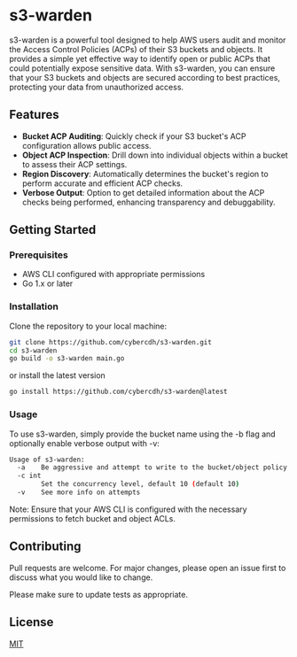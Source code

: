 # s3-warden

s3-warden is a powerful tool designed to help AWS users audit and monitor the Access Control Policies (ACPs) of their S3 buckets and objects. It provides a simple yet effective way to identify open or public ACPs that could potentially expose sensitive data. With s3-warden, you can ensure that your S3 buckets and objects are secured according to best practices, protecting your data from unauthorized access.

## Features

- **Bucket ACP Auditing**: Quickly check if your S3 bucket's ACP configuration allows public access.
- **Object ACP Inspection**: Drill down into individual objects within a bucket to assess their ACP settings.
- **Region Discovery**: Automatically determines the bucket's region to perform accurate and efficient ACP checks.
- **Verbose Output**: Option to get detailed information about the ACP checks being performed, enhancing transparency and debuggability.

## Getting Started

### Prerequisites

- AWS CLI configured with appropriate permissions
- Go 1.x or later

### Installation

Clone the repository to your local machine:

```sh
git clone https://github.com/cybercdh/s3-warden.git
cd s3-warden
go build -o s3-warden main.go
```

or install the latest version

```sh
go install https://github.com/cybercdh/s3-warden@latest
```

### Usage
To use s3-warden, simply provide the bucket name using the -b flag and optionally enable verbose output with -v:

```sh
Usage of s3-warden:
  -a	Be aggressive and attempt to write to the bucket/object policy
  -c int
    	Set the concurrency level, default 10 (default 10)
  -v	See more info on attempts
```
Note: Ensure that your AWS CLI is configured with the necessary permissions to fetch bucket and object ACLs.

## Contributing

Pull requests are welcome. For major changes, please open an issue first
to discuss what you would like to change.

Please make sure to update tests as appropriate.

## License

[MIT](https://choosealicense.com/licenses/mit/)